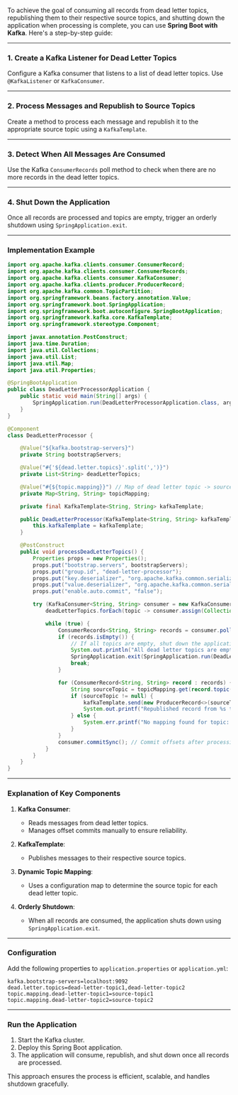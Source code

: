 To achieve the goal of consuming all records from dead letter topics, republishing them to their respective source topics, and shutting down the application when processing is complete, you can use **Spring Boot with Kafka**. Here's a step-by-step guide:

---

### **1. Create a Kafka Listener for Dead Letter Topics**
Configure a Kafka consumer that listens to a list of dead letter topics. Use `@KafkaListener` or `KafkaConsumer`.

---

### **2. Process Messages and Republish to Source Topics**
Create a method to process each message and republish it to the appropriate source topic using a `KafkaTemplate`.

---

### **3. Detect When All Messages Are Consumed**
Use the Kafka `ConsumerRecords` poll method to check when there are no more records in the dead letter topics.

---

### **4. Shut Down the Application**
Once all records are processed and topics are empty, trigger an orderly shutdown using `SpringApplication.exit`.

---

### Implementation Example

```java
import org.apache.kafka.clients.consumer.ConsumerRecord;
import org.apache.kafka.clients.consumer.ConsumerRecords;
import org.apache.kafka.clients.consumer.KafkaConsumer;
import org.apache.kafka.clients.producer.ProducerRecord;
import org.apache.kafka.common.TopicPartition;
import org.springframework.beans.factory.annotation.Value;
import org.springframework.boot.SpringApplication;
import org.springframework.boot.autoconfigure.SpringBootApplication;
import org.springframework.kafka.core.KafkaTemplate;
import org.springframework.stereotype.Component;

import javax.annotation.PostConstruct;
import java.time.Duration;
import java.util.Collections;
import java.util.List;
import java.util.Map;
import java.util.Properties;

@SpringBootApplication
public class DeadLetterProcessorApplication {
    public static void main(String[] args) {
        SpringApplication.run(DeadLetterProcessorApplication.class, args);
    }
}

@Component
class DeadLetterProcessor {

    @Value("${kafka.bootstrap-servers}")
    private String bootstrapServers;

    @Value("#{'${dead.letter.topics}'.split(',')}")
    private List<String> deadLetterTopics;

    @Value("#{${topic.mapping}}") // Map of dead letter topic -> source topic
    private Map<String, String> topicMapping;

    private final KafkaTemplate<String, String> kafkaTemplate;

    public DeadLetterProcessor(KafkaTemplate<String, String> kafkaTemplate) {
        this.kafkaTemplate = kafkaTemplate;
    }

    @PostConstruct
    public void processDeadLetterTopics() {
        Properties props = new Properties();
        props.put("bootstrap.servers", bootstrapServers);
        props.put("group.id", "dead-letter-processor");
        props.put("key.deserializer", "org.apache.kafka.common.serialization.StringDeserializer");
        props.put("value.deserializer", "org.apache.kafka.common.serialization.StringDeserializer");
        props.put("enable.auto.commit", "false");

        try (KafkaConsumer<String, String> consumer = new KafkaConsumer<>(props)) {
            deadLetterTopics.forEach(topic -> consumer.assign(Collections.singletonList(new TopicPartition(topic, 0))));

            while (true) {
                ConsumerRecords<String, String> records = consumer.poll(Duration.ofSeconds(5));
                if (records.isEmpty()) {
                    // If all topics are empty, shut down the application
                    System.out.println("All dead letter topics are empty. Shutting down.");
                    SpringApplication.exit(SpringApplication.run(DeadLetterProcessorApplication.class), () -> 0);
                    break;
                }

                for (ConsumerRecord<String, String> record : records) {
                    String sourceTopic = topicMapping.get(record.topic());
                    if (sourceTopic != null) {
                        kafkaTemplate.send(new ProducerRecord<>(sourceTopic, record.key(), record.value()));
                        System.out.printf("Republished record from %s to %s%n", record.topic(), sourceTopic);
                    } else {
                        System.err.printf("No mapping found for topic: %s%n", record.topic());
                    }
                }
                consumer.commitSync(); // Commit offsets after processing
            }
        }
    }
}
```

---

### **Explanation of Key Components**
1. **Kafka Consumer**:
   - Reads messages from dead letter topics.
   - Manages offset commits manually to ensure reliability.

2. **KafkaTemplate**:
   - Publishes messages to their respective source topics.

3. **Dynamic Topic Mapping**:
   - Uses a configuration map to determine the source topic for each dead letter topic.

4. **Orderly Shutdown**:
   - When all records are consumed, the application shuts down using `SpringApplication.exit`.

---

### **Configuration**
Add the following properties to `application.properties` or `application.yml`:

```properties
kafka.bootstrap-servers=localhost:9092
dead.letter.topics=dead-letter-topic1,dead-letter-topic2
topic.mapping.dead-letter-topic1=source-topic1
topic.mapping.dead-letter-topic2=source-topic2
```

---

### **Run the Application**
1. Start the Kafka cluster.
2. Deploy this Spring Boot application.
3. The application will consume, republish, and shut down once all records are processed.

This approach ensures the process is efficient, scalable, and handles shutdown gracefully.
